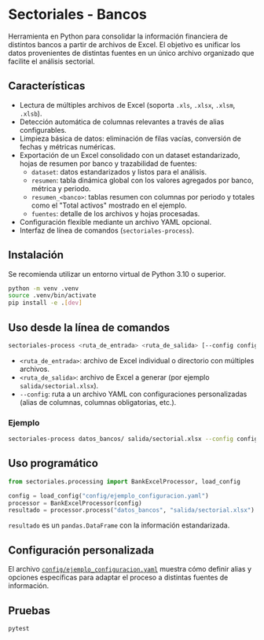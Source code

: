# Sectoriales - Bancos

Herramienta en Python para consolidar la información financiera de distintos bancos a partir de archivos de Excel. El objetivo es unificar los datos provenientes de distintas fuentes en un único archivo organizado que facilite el análisis sectorial.

## Características

- Lectura de múltiples archivos de Excel (soporta `.xls`, `.xlsx`, `.xlsm`, `.xlsb`).
- Detección automática de columnas relevantes a través de alias configurables.
- Limpieza básica de datos: eliminación de filas vacías, conversión de fechas y métricas numéricas.
- Exportación de un Excel consolidado con un dataset estandarizado, hojas de
  resumen por banco y trazabilidad de fuentes:
  - `dataset`: datos estandarizados y listos para el análisis.
  - `resumen`: tabla dinámica global con los valores agregados por banco, métrica y periodo.
  - `resumen_<banco>`: tablas resumen con columnas por periodo y totales como el "Total activos" mostrado en el ejemplo.
  - `fuentes`: detalle de los archivos y hojas procesadas.
- Configuración flexible mediante un archivo YAML opcional.
- Interfaz de línea de comandos (`sectoriales-process`).

## Instalación

Se recomienda utilizar un entorno virtual de Python 3.10 o superior.

```bash
python -m venv .venv
source .venv/bin/activate
pip install -e .[dev]
```

## Uso desde la línea de comandos

```bash
sectoriales-process <ruta_de_entrada> <ruta_de_salida> [--config config/ejemplo_configuracion.yaml]
```

- `<ruta_de_entrada>`: archivo de Excel individual o directorio con múltiples archivos.
- `<ruta_de_salida>`: archivo de Excel a generar (por ejemplo `salida/sectorial.xlsx`).
- `--config`: ruta a un archivo YAML con configuraciones personalizadas (alias de columnas, columnas obligatorias, etc.).

### Ejemplo

```bash
sectoriales-process datos_bancos/ salida/sectorial.xlsx --config config/ejemplo_configuracion.yaml
```

## Uso programático

```python
from sectoriales.processing import BankExcelProcessor, load_config

config = load_config("config/ejemplo_configuracion.yaml")
processor = BankExcelProcessor(config)
resultado = processor.process("datos_bancos", "salida/sectorial.xlsx")
```

`resultado` es un `pandas.DataFrame` con la información estandarizada.

## Configuración personalizada

El archivo [`config/ejemplo_configuracion.yaml`](config/ejemplo_configuracion.yaml) muestra cómo definir alias y opciones específicas para adaptar el proceso a distintas fuentes de información.

## Pruebas

```bash
pytest
```
